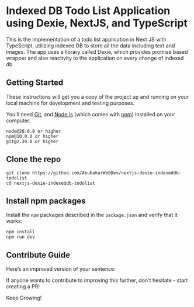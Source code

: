 # Indexed DB Todo List Application using Dexie, NextJS, and TypeScript

This is the implementation of a todo list application in Next JS with TypeScript, utilizing indexed DB to store all the data including text and images. The app uses a library called Dexie, which provides promise based wrapper and also reactivity to the application on every change of indexed db

## Getting Started

These instructions will get you a copy of the project up and running on your local machine for development and testing purposes.

You'll need [Git](https://git-scm.com), and [Node.js](https://nodejs.org/en/download/) (which comes with [npm](http://npmjs.com)) installed on your computer.

```
node@20.0.0 or higher
npm@10.0.0 or higher
git@2.39.0 or higher
```

## Clone the repo

```shell
git clone https://github.com/AbubakarWebDev/nextjs-dexie-indexeddb-todolist
cd nextjs-dexie-indexeddb-todolist
```

## Install npm packages

Install the `npm` packages described in the `package.json` and verify that it works:

```shell
npm install
npm run dev
```

## Contribute Guide

Here’s an improved version of your sentence:

If anyone wants to contribute to improving this further, don't hesitate - start creating a PR!

Keep Growing!

